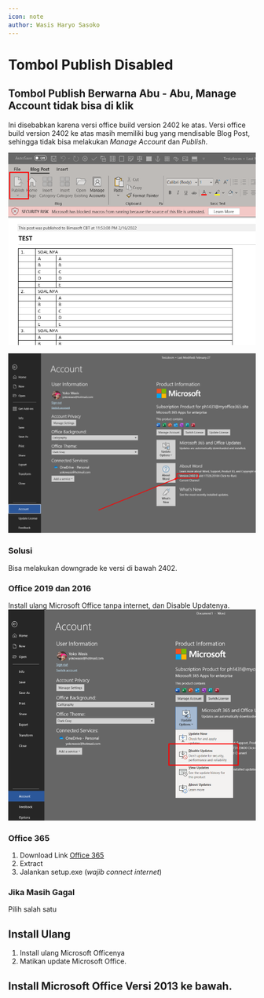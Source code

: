```yaml
---
icon: note
author: Wasis Haryo Sasoko
---
```

# Tombol Publish Disabled

## Tombol Publish Berwarna Abu - Abu, Manage Account tidak bisa di klik

Ini disebabkan karena versi office build version 2402 ke atas. Versi office build version 2402 ke atas masih memiliki bug yang mendisable Blog Post, sehingga tidak bisa melakukan *Manage Account* dan *Publish*.


![Disable Publish](/images/disablepublish.png)

![Version 2402](/images/2402.png)

### Solusi
Bisa melakukan downgrade ke versi di bawah 2402.

### Office 2019 dan 2016
Install ulang Microsoft Office tanpa internet, dan Disable Updatenya.
![Version 2402](/images/disableupdate.png)

### Office 365

1. Download Link [Office 365](/downloads/Office365.zip)
2. Extract
3. Jalankan setup.exe (*wajib connect internet*)

### Jika Masih Gagal

Pilih salah satu 

## Install Ulang 
1. Install ulang Microsoft Officenya
2. Matikan update Microsoft Office.

## Install Microsoft Office Versi 2013 ke bawah. 